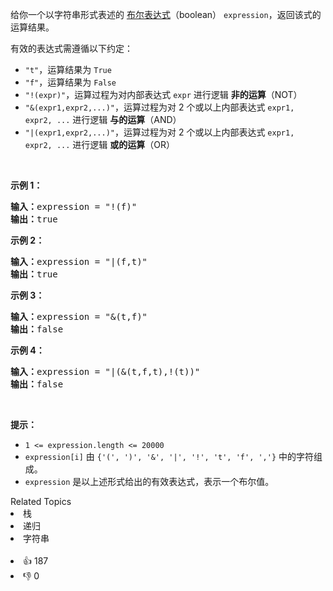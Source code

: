 <p>给你一个以字符串形式表述的&nbsp;<a href="https://baike.baidu.com/item/%E5%B8%83%E5%B0%94%E8%A1%A8%E8%BE%BE%E5%BC%8F/1574380?fr=aladdin" target="_blank">布尔表达式</a>（boolean） <code>expression</code>，返回该式的运算结果。</p>

<p>有效的表达式需遵循以下约定：</p>

<ul> 
 <li><code>"t"</code>，运算结果为 <code>True</code></li> 
 <li><code>"f"</code>，运算结果为 <code>False</code></li> 
 <li><code>"!(expr)"</code>，运算过程为对内部表达式 <code>expr</code> 进行逻辑 <strong>非的运算</strong>（NOT）</li> 
 <li><code>"&amp;(expr1,expr2,...)"</code>，运算过程为对 2 个或以上内部表达式 <code>expr1, expr2, ...</code> 进行逻辑 <strong>与的运算</strong>（AND）</li> 
 <li><code>"|(expr1,expr2,...)"</code>，运算过程为对 2 个或以上内部表达式 <code>expr1, expr2, ...</code> 进行逻辑 <strong>或的运算</strong>（OR）</li> 
</ul>

<p>&nbsp;</p>

<p><strong>示例 1：</strong></p>

<pre><strong>输入：</strong>expression = "!(f)"
<strong>输出：</strong>true
</pre>

<p><strong>示例 2：</strong></p>

<pre><strong>输入：</strong>expression = "|(f,t)"
<strong>输出：</strong>true
</pre>

<p><strong>示例 3：</strong></p>

<pre><strong>输入：</strong>expression = "&amp;(t,f)"
<strong>输出：</strong>false
</pre>

<p><strong>示例 4：</strong></p>

<pre><strong>输入：</strong>expression = "|(&amp;(t,f,t),!(t))"
<strong>输出：</strong>false
</pre>

<p>&nbsp;</p>

<p><strong>提示：</strong></p>

<ul> 
 <li><code>1 &lt;= expression.length &lt;= 20000</code></li> 
 <li><code>expression[i]</code> 由 <code>{'(', ')', '&amp;', '|', '!', 't', 'f', ','}</code> 中的字符组成。</li> 
 <li><code>expression</code> 是以上述形式给出的有效表达式，表示一个布尔值。</li> 
</ul>

<div><div>Related Topics</div><div><li>栈</li><li>递归</li><li>字符串</li></div></div><br><div><li>👍 187</li><li>👎 0</li></div>